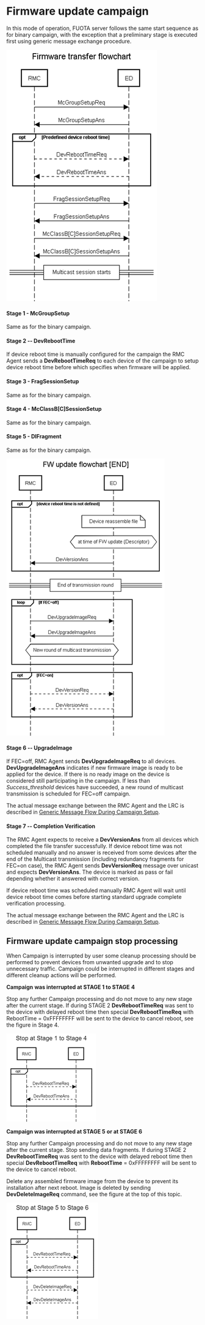 # Firmware update campaign

In this mode of operation, FUOTA server follows the same start sequence
as for binary campaign, with the exception that a preliminary stage is
executed first using generic message exchange procedure.

![](./images/image015.png)

#### Stage 1 - McGroupSetup

Same as for the binary campaign.

#### Stage 2 -- DevRebootTime

If device reboot time is manually configured for the campaign the RMC
Agent sends a **DevRebootTimeReq** to each device of the campaign to
setup device reboot time before which specifies when firmware will be
applied.

#### Stage 3 - FragSessionSetup

Same as for the binary campaign.

#### Stage 4 - McClassB\[C\]SessionSetup

Same as for the binary campaign.

#### Stage 5 - DlFragment

Same as for the binary campaign.

![](./images/image016.png)

#### Stage 6 -- UpgradeImage

If FEC=off, RMC Agent sends **DevUpgradeImageReq** to all devices.
**DevUpgradeImageAns** indicates if new firmware image is ready to be
applied for the device. If there is no ready image on the device is
considered still participating in the campaign. If less than
*Success_threshold* devices have succeeded, a new round of multicast
transmission is scheduled for FEC=off campaign.

The actual message exchange between the RMC Agent and the LRC is
described in [Generic Message Flow During Campaign Setup](/FUOTA-functionalities/FUOTA-update-campaigns/#generic-message-flow-during-campaign-setup).

#### Stage 7 -- Completion Verification

The RMC Agent expects to receive a **DevVersionAns** from all devices
which completed the file transfer successfully. If device reboot time
was not scheduled manually and no answer is received from some devices
after the end of the Multicast transmission (including redundancy
fragments for FEC=on case), the RMC Agent sends **DevVersionReq**
message over unicast and expects **DevVersionAns**. The device is marked
as pass or fail depending whether it answered with correct version.

If device reboot time was scheduled manually RMC Agent will wait until
device reboot time comes before starting standard upgrade complete
verification processing.

The actual message exchange between the RMC Agent and the LRC is
described in [Generic Message Flow During Campaign Setup](/FUOTA-functionalities/FUOTA-update-campaigns/#generic-message-flow-during-campaign-setup).

## Firmware update campaign stop processing

When Campaign is interrupted by user some cleanup processing should be
performed to prevent devices from unwanted upgrade and to stop
unnecessary traffic. Campaign could be interrupted in different stages
and different cleanup actions will be performed.

**Campaign** **was interrupted at STAGE 1 to STAGE** **4**

Stop any further Campaign processing and do not move to any new stage
after the current stage. If during STAGE 2 **DevRebootTimeReq** was sent
to the device with delayed reboot time then special **DevRebootTimeReq**
with RebootTime = 0xFFFFFFFF will be sent to the device to cancel
reboot, see the figure in Stage 4.

![](./images/img17.png)

**Campaign was interrupted at STAGE 5** **or at STAGE 6**

Stop any further Campaign processing and do not move to any new stage
after the current stage. Stop sending data fragments. If during STAGE 2
**DevRebootTimeReq** was sent to the device with delayed reboot time
then special **DevRebootTimeReq** with **RebootTime** = 0xFFFFFFFF will
be sent to the device to cancel reboot.

Delete any assembled firmware image from
the device to prevent its installation after next reboot. Image is
deleted by sending **DevDeleteImageReq** command, see the figure at the top of this topic.

![](./images/img18.png)